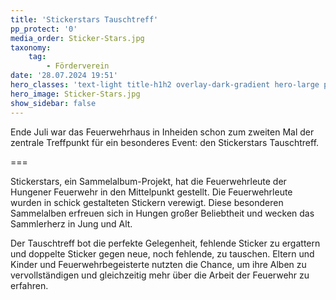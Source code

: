 ```yaml
---
title: 'Stickerstars Tauschtreff'
pp_protect: '0'
media_order: Sticker-Stars.jpg
taxonomy:
    tag:
        - Förderverein
date: '28.07.2024 19:51'
hero_classes: 'text-light title-h1h2 overlay-dark-gradient hero-large parallax'
hero_image: Sticker-Stars.jpg
show_sidebar: false
---
```


Ende Juli war das Feuerwehrhaus in Inheiden schon zum zweiten Mal der zentrale Treffpunkt für ein besonderes Event: den Stickerstars Tauschtreff. 

===

Stickerstars, ein Sammelalbum-Projekt, hat die Feuerwehrleute der Hungener Feuerwehr in den Mittelpunkt gestellt. Die Feuerwehrleute wurden in schick gestalteten Stickern verewigt. Diese besonderen Sammelalben erfreuen sich in Hungen großer Beliebtheit und wecken das Sammlerherz in Jung und Alt.

Der Tauschtreff bot die perfekte Gelegenheit, fehlende Sticker zu ergattern und doppelte Sticker gegen neue, noch fehlende, zu tauschen. Eltern und Kinder und Feuerwehrbegeisterte nutzten die Chance, um ihre Alben zu vervollständigen und gleichzeitig mehr über die Arbeit der Feuerwehr zu erfahren.